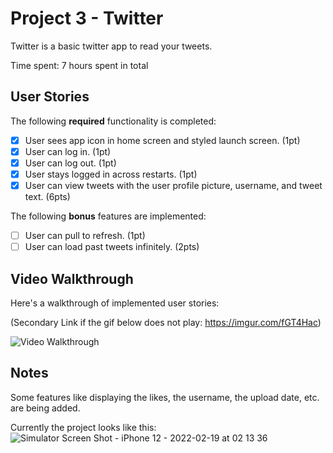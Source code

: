 # Project 3 - Twitter

Twitter is a basic twitter app to read your tweets.

Time spent: 7 hours spent in total

## User Stories

The following **required** functionality is completed:

- [x] User sees app icon in home screen and styled launch screen. (1pt)
- [x] User can log in. (1pt)
- [x] User can log out. (1pt)
- [x] User stays logged in across restarts. (1pt)
- [x] User can view tweets with the user profile picture, username, and tweet text. (6pts)

The following **bonus** features are implemented:

- [ ] User can pull to refresh. (1pt)
- [ ] User can load past tweets infinitely. (2pts)

## Video Walkthrough

Here's a walkthrough of implemented user stories:

(Secondary Link if the gif below does not play: https://imgur.com/fGT4Hac)

<img src='https://i.imgur.com/fGT4Hac.gif' title='Video Walkthrough' width='' alt='Video Walkthrough' />

## Notes

Some features like displaying the likes, the username, the upload date, etc. are being added. 

Currently the project looks like this:
![Simulator Screen Shot - iPhone 12 - 2022-02-19 at 02 13 36](https://user-images.githubusercontent.com/78666414/154773307-bbbafbbf-6979-490f-b1a2-5000f0893a8d.png)


